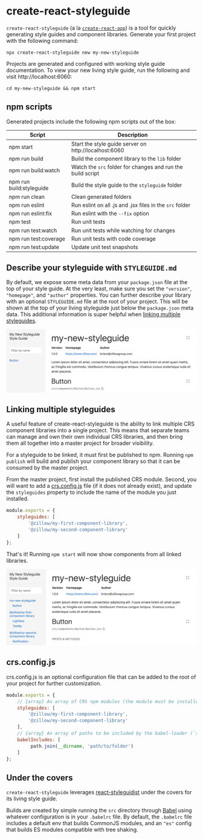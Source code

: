 # create-react-styleguide

`create-react-styleguide` (a la [`create-react-app`](https://github.com/facebook/create-react-app)) is a tool for quickly generating style guides and component libraries. Generate your first project with the following command:

```
npx create-react-styleguide new my-new-styleguide
```

Projects are generated and configured with working style guide documentation. To view your new living style guide, run the following and visit http://localhost:6060:

```
cd my-new-styleguide && npm start
```

## npm scripts

Generated projects include the following npm scripts out of the box:

| Script    | Description |
| --------- | ----------- |
| npm start | Start the style guide server on http://localhost:6060 |
| npm run build | Build the component library to the `lib` folder |
| npm run build:watch | Watch the `src` folder for changes and run the build script |
| npm run build:styleguide | Build the style guide to the `styleguide` folder |
| npm run clean | Clean generated folders |
| npm run eslint | Run eslint on all .js and .jsx files in the `src` folder |
| npm run eslint:fix | Run eslint with the `--fix` option |
| npm test | Run unit tests |
| npm run test:watch | Run unit tests while watching for changes |
| npm run test:coverage | Run unit tests with code coverage |
| npm run test:update | Update unit test snapshots |

## Describe your styleguide with `STYLEGUIDE.md`

By default, we expose some meta data from your `package.json` file at the top of your style guide. At the very least, make sure you set the `"version"`, `"homepage"`, and `"author"` properties. You can further describe your library with an optional `STYLEGUIDE.md` file at the root of your project. This will be shown at the top of your living styleguide just below the `package.json` meta data. This additional information is super helpful when [linking multiple styleguides](#linking-multiple-styleguides).

![Customized style guide](assets/customized.png)

## Linking multiple styleguides

A useful feature of create-react-styleguide is the ability to link multiple CRS component libraries into a single project. This means that separate teams can manage and own their own individual CRS libraries, and then bring them all together into a master project for broader visibility.

For a styleguide to be linked, it must first be published to npm. Running `npm publish` will build and publish your component library so that it can be consumed by the master project.

From the master project, first install the published CRS module. Second, you will want to add a [crs.config.js](#crsconfigjs) file (if it does not already exist), and update the `styleguides` property to include the name of the module you just installed. 

```javascript
module.exports = {
    styleguides: [
        '@zillow/my-first-component-library',
        '@zillow/my-second-component-library'
    ]
};
```

That's it! Running `npm start` will now show components from all linked libraries.

![Linked style guide](assets/linked.png)

## crs.config.js

crs.config.js is an optional configuration file that can be added to the root of your project for further customization.

```javascript
module.exports = {
    // {array} An array of CRS npm modules (the module must be installed as a dependency to your project)
    styleguides: [
        '@zillow/my-first-component-library',
        '@zillow/my-second-component-library'
    ],
    // {array} An array of paths to be included by the babel-loader (`src` and `styleguidist` will be included by default).
    babelIncludes: [
         path.join(__dirname, 'path/to/folder')
    ]
};
```

## Under the covers

`create-react-styleguide` leverages [react-styleguidist](https://react-styleguidist.js.org/) under the covers for its living style guide. 

Builds are created by simple running the `src` directory through [Babel](https://babeljs.io/) using whatever configuration is in your `.babelrc` file. By default, the `.babelrc` file includes a default env that builds CommonJS modules, and an `"es"` config that builds ES modules compatible with tree shaking.
